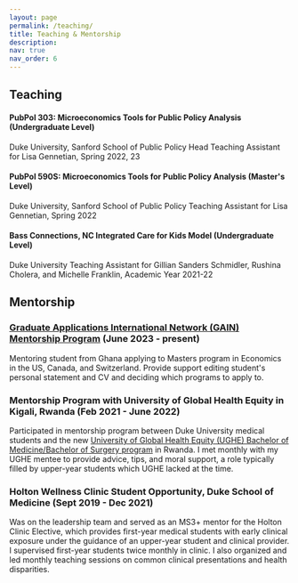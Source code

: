 ```yaml
---
layout: page
permalink: /teaching/
title: Teaching & Mentorship
description: 
nav: true
nav_order: 6
---
```

## Teaching 

<h4> PubPol 303: Microeconomics Tools for Public Policy Analysis (Undergraduate Level) </h4>

Duke University, Sanford School of Public Policy
Head Teaching Assistant for Lisa Gennetian, Spring 2022, 23

<h4> PubPol 590S: Microeconomics Tools for Public Policy Analysis (Master's Level) </h4>

Duke University, Sanford School of Public Policy
Teaching Assistant for Lisa Gennetian, Spring 2022

<h4> Bass Connections, NC Integrated Care for Kids Model (Undergraduate Level) </h4>
Duke University 
Teaching Assistant for Gillian Sanders Schmidler, Rushina Cholera, and Michelle Franklin, Academic Year 2021-22


## Mentorship 

### [Graduate Applications International Network (GAIN) Mentorship Program](https://gain-network.net/mentors) (June 2023 - present)
Mentoring student from Ghana applying to Masters program in Economics in the US, Canada, and Switzerland. Provide support editing student's personal statement and CV and deciding which programs to apply to. 

### Mentorship Program with University of Global Health Equity in Kigali, Rwanda (Feb 2021 - June 2022)
Participated in mentorship program between Duke University medical students and the new [University of Global Health Equity (UGHE) Bachelor of Medicine/Bachelor of Surgery program](https://ughe.org/academics/bachelor-medicine-bachelor-surgery) in Rwanda. I met monthly with my UGHE mentee to provide advice, tips, and moral support, a role typically filled by upper-year students which UGHE lacked at the time.  

### Holton Wellness Clinic Student Opportunity, Duke School of Medicine (Sept 2019 - Dec 2021)
Was on the leadership team and served as an MS3+ mentor for the Holton Clinic Elective, which provides first-year medical students with early clinical exposure under the guidance of an upper-year student and clinical provider. I supervised first-year students twice monthly in clinic. I also organized and led monthly teaching sessions on common clinical presentations and health disparities.  



